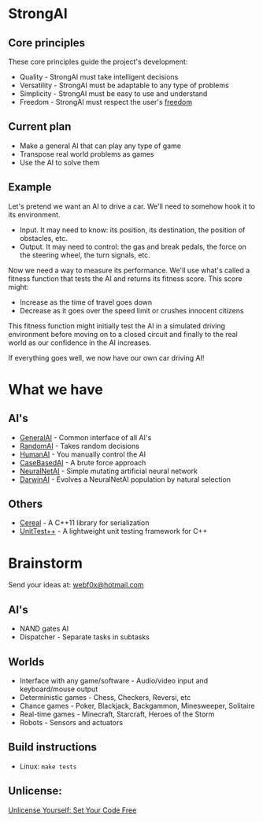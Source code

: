 StrongAI
=========

Core principles
---------------
These core principles guide the project's development:

- Quality - StrongAI must take intelligent decisions
- Versatility - StrongAI must be adaptable to any type of problems
- Simplicity - StrongAI must be easy to use and understand
- Freedom - StrongAI must respect the user's [freedom](https://www.gnu.org/philosophy/free-sw.html)

Current plan
------------
- Make a general AI that can play any type of game
- Transpose real world problems as games
- Use the AI to solve them

Example
-------
Let's pretend we want an AI to drive a car. We'll need to somehow hook it to its environment. 
- Input. It may need to know: its position, its destination, the position of obstacles, etc.
- Output. It may need to control: the gas and break pedals, the force on the steering wheel, the turn signals, etc.

Now we need a way to measure its performance. We'll use what's called a fitness function that tests the AI and returns its fitness score. This score might:
- Increase as the time of travel goes down
- Decrease as it goes over the speed limit or crushes innocent citizens

This fitness function might initially test the AI in a simulated driving environment before moving on to a closed circuit and finally to the real world as our confidence in the AI increases.

If everything goes well, we now have our own car driving AI!

What we have
============

AI's
----
- [GeneralAI](https://github.com/WebF0x/StrongAI/tree/master/include/StrongAI/AI/GeneralAI "The starting point") - Common interface of all AI's
- [RandomAI](https://github.com/WebF0x/StrongAI/tree/master/include/StrongAI/AI/RandomAI "As dumb as it gets") - Takes random decisions
- [HumanAI](https://github.com/WebF0x/StrongAI/tree/master/include/StrongAI/AI/HumanAI "Take the commands") - You manually control the AI
- [CaseBasedAI](https://github.com/WebF0x/StrongAI/tree/master/include/StrongAI/AI/CaseBasedAI "May the brute force be with you") - A brute force approach
- [NeuralNetAI](https://github.com/WebF0x/StrongAI/tree/master/include/StrongAI/AI/NeuralNetAI "Pale imitation of nature's greatest achievement") - Simple mutating artificial neural network
- [DarwinAI](https://github.com/WebF0x/StrongAI/tree/master/include/StrongAI/AI/NeuralNetAI "Thanks Darwin") - Evolves a NeuralNetAI population by natural selection

Others
----------
- [Cereal](https://github.com/USCiLab/cereal "cereal, a C++11 library for serialization by University of South California") - A C++11 library for serialization
- [UnitTest++](https://github.com/unittest-cpp/unittest-cpp/ "A lightweight unit testing framework for C++") - A lightweight unit testing framework for C++

Brainstorm
============

Send your ideas at: webf0x@hotmail.com

AI's
----
- NAND gates AI
- Dispatcher - Separate tasks in subtasks

Worlds
------
- Interface with any game/software - Audio/video input and keyboard/mouse output
- Deterministic games - Chess, Checkers, Reversi, etc
- Chance games - Poker, Blackjack, Backgammon, Minesweeper, Solitaire
- Real-time games - Minecraft, Starcraft, Heroes of the Storm
- Robots - Sensors and actuators

Build instructions
------------------
- Linux: `make tests`

Unlicense:
--------
[Unlicense Yourself: Set Your Code Free](http://unlicense.org/ "Unlicense Yourself: Set Your Code Free")
